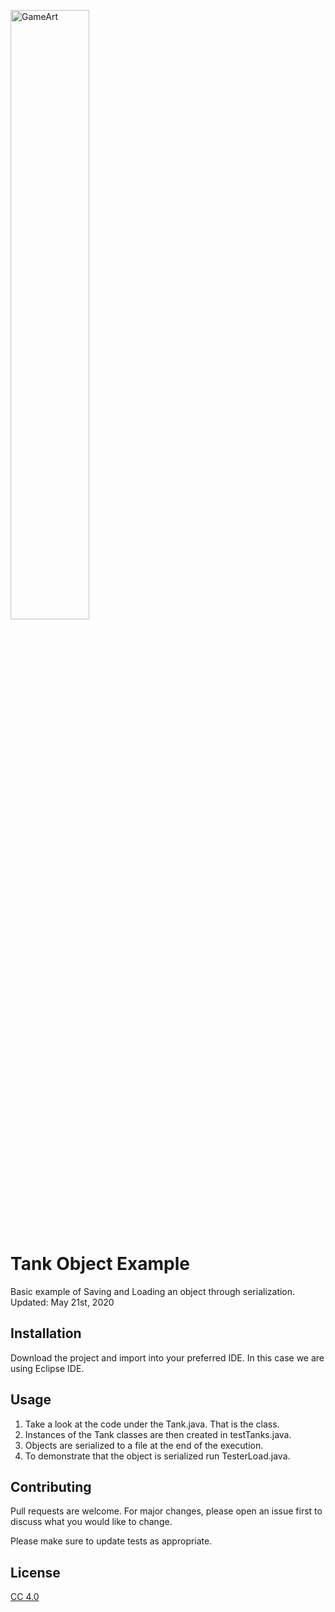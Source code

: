 <a href="https://opengameart.org/content/tank-sprite"><img src="https://opengameart.org/sites/default/files/screen_2.png" title="OpenGameArt.org" alt="GameArt" width="50%"></a>

# Tank Object Example

Basic example of Saving and Loading an object through serialization.
Updated: May 21st, 2020

## Installation

Download the project and import into your preferred IDE. In this case we are using Eclipse IDE.

## Usage

1. Take a look at the code under the Tank.java. That is the class. 
2. Instances of the Tank classes are then created in testTanks.java. 
3. Objects are serialized to a file at the end of the execution.
4. To demonstrate that the object is serialized run TesterLoad.java. 


## Contributing
Pull requests are welcome. For major changes, please open an issue first to discuss what you would like to change.

Please make sure to update tests as appropriate.

## License
[CC 4.0](http://creativecommons.org/licenses/by/4.0/)
